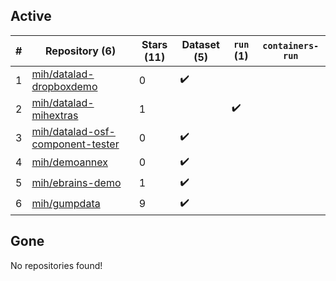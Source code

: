 ## Active
| # | Repository (6) | Stars (11) | Dataset (5) | `run` (1) | `containers-run` |
| --- | --- | --- | --- | --- | --- |
| 1 | [mih/datalad-dropboxdemo](https://github.com/mih/datalad-dropboxdemo) | 0 | :heavy_check_mark: |  |  |
| 2 | [mih/datalad-mihextras](https://github.com/mih/datalad-mihextras) | 1 |  | :heavy_check_mark: |  |
| 3 | [mih/datalad-osf-component-tester](https://github.com/mih/datalad-osf-component-tester) | 0 | :heavy_check_mark: |  |  |
| 4 | [mih/demoannex](https://github.com/mih/demoannex) | 0 | :heavy_check_mark: |  |  |
| 5 | [mih/ebrains-demo](https://github.com/mih/ebrains-demo) | 1 | :heavy_check_mark: |  |  |
| 6 | [mih/gumpdata](https://github.com/mih/gumpdata) | 9 | :heavy_check_mark: |  |  |

## Gone
No repositories found!

